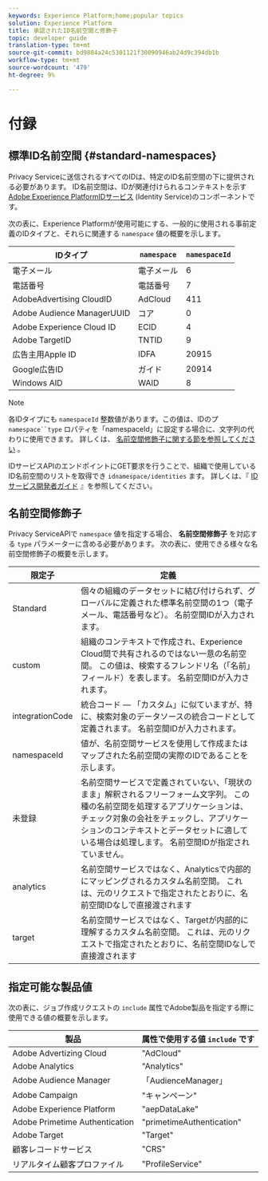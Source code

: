 ```yaml
---
keywords: Experience Platform;home;popular topics
solution: Experience Platform
title: 承認されたID名前空間と修飾子
topic: developer guide
translation-type: tm+mt
source-git-commit: bd9884a24c5301121f30090946ab24d9c394db1b
workflow-type: tm+mt
source-wordcount: '479'
ht-degree: 9%

---
```



# 付録

## 標準ID名前空間 {#standard-namespaces}

Privacy Serviceに送信されるすべてのIDは、特定のID名前空間の下に提供される必要があります。 ID名前空間は、IDが関連付けられるコンテキストを示す [Adobe Experience PlatformIDサービス](../../identity-service/home.md) (Identity Service)のコンポーネントです。

次の表に、Experience Platformが使用可能にする、一般的に使用される事前定義のIDタイプと、それらに関連する `namespace` 値の概要を示します。

| IDタイプ | `namespace` | `namespaceId` |
| --- | --- | --- |
| 電子メール | 電子メール | 6 |
| 電話番号 | 電話番号 | 7 |
| AdobeAdvertising CloudID | AdCloud | 411 |
| Adobe Audience ManagerUUID | コア | 0 |
| Adobe Experience Cloud ID | ECID | 4 |
| Adobe TargetID | TNTID | 9 |
| 広告主用Apple ID | IDFA | 20915 |
| Google広告ID | ガイド | 20914 |
| Windows AID | WAID | 8 |

>[!NOTE]
>
>各IDタイプにも `namespaceId` 整数値があります。この値は、IDのプ `namespace``type` ロパティを「namespaceId」に設定する場合に、文字列の代わりに使用できます。 詳しくは、 [名前空間修飾子に関する節を参照してください](#namespace-qualifiers) 。

IDサービスAPIのエンドポイントにGET要求を行うことで、組織で使用しているID名前空間のリストを取得でき `idnamespace/identities` ます。 詳しくは、『 [IDサービス開発者ガイド](../../identity-service/api/getting-started.md) 』を参照してください。

## 名前空間修飾子

Privacy ServiceAPIで `namespace` 値を指定する場合、 **名前空間修飾子** を対応する `type` パラメーターに含める必要があります。 次の表に、使用できる様々な名前空間修飾子の概要を示します。

| 限定子 | 定義 |
| --------- | ---------- |
| Standard | 個々の組織のデータセットに結び付けられず、グローバルに定義された標準名前空間の1つ（電子メール、電話番号など）。 名前空間IDが入力されます。 |
| custom | 組織のコンテキストで作成され、Experience Cloud間で共有されるのではない一意の名前空間。 この値は、検索するフレンドリ名（「名前」フィールド）を表します。 名前空間IDが入力されます。 |
| integrationCode | 統合コード — 「カスタム」に似ていますが、特に、検索対象のデータソースの統合コードとして定義されます。 名前空間IDが入力されます。 |
| namespaceId | 値が、名前空間サービスを使用して作成またはマップされた名前空間の実際のIDであることを示します。 |
| 未登録 | 名前空間サービスで定義されていない、「現状のまま」解釈されるフリーフォーム文字列。 この種の名前空間を処理するアプリケーションは、チェック対象の会社をチェックし、アプリケーションのコンテキストとデータセットに適している場合は処理します。 名前空間IDが指定されていません。 |
| analytics | 名前空間サービスではなく、Analyticsで内部的にマッピングされるカスタム名前空間。 これは、元のリクエストで指定されたとおりに、名前空間IDなしで直接渡されます |
| target | 名前空間サービスではなく、Targetが内部的に理解するカスタム名前空間。 これは、元のリクエストで指定されたとおりに、名前空間IDなしで直接渡されます |

## 指定可能な製品値

次の表に、ジョブ作成リクエストの `include` 属性でAdobe製品を指定する際に使用できる値の概要を示します。

| 製品 | 属性で使用する値 `include` です |
--- | ---
| Adobe Advertizing Cloud | &quot;AdCloud&quot; |
| Adobe Analytics | &quot;Analytics&quot; |
| Adobe Audience Manager | 「AudienceManager」 |
| Adobe Campaign | &quot;キャンペーン&quot; |
| Adobe Experience Platform | &quot;aepDataLake&quot; |
| Adobe Primetime Authentication | &quot;primetimeAuthentication&quot; |
| Adobe Target | &quot;Target&quot; |
| 顧客レコードサービス | &quot;CRS&quot; |
| リアルタイム顧客プロファイル | &quot;ProfileService&quot; |